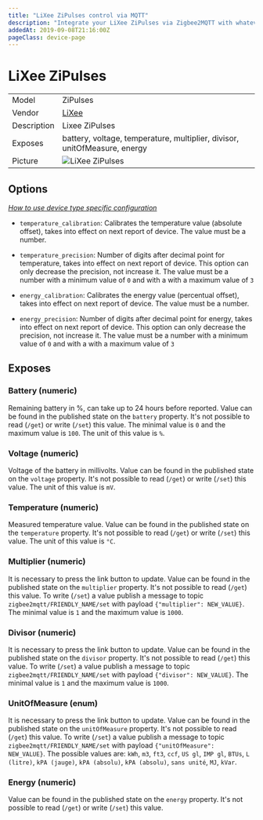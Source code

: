 ```yaml
---
title: "LiXee ZiPulses control via MQTT"
description: "Integrate your LiXee ZiPulses via Zigbee2MQTT with whatever smart home infrastructure you are using without the vendor's bridge or gateway."
addedAt: 2019-09-08T21:16:00Z
pageClass: device-page
---
```


<!-- !!!! -->
<!-- ATTENTION: This file is auto-generated through docgen! -->
<!-- You can only edit the "Notes"-Section between the two comment lines "Notes BEGIN" and "Notes END". -->
<!-- Do not use h1 or h2 heading within "## Notes"-Section. -->
<!-- !!!! -->

# LiXee ZiPulses

|     |     |
|-----|-----|
| Model | ZiPulses  |
| Vendor  | [LiXee](/supported-devices/#v=LiXee)  |
| Description | Lixee ZiPulses |
| Exposes | battery, voltage, temperature, multiplier, divisor, unitOfMeasure, energy |
| Picture | ![LiXee ZiPulses](https://www.zigbee2mqtt.io/images/devices/ZiPulses.png) |


<!-- Notes BEGIN: You can edit here. Add "## Notes" headline if not already present. -->


<!-- Notes END: Do not edit below this line -->



## Options
*[How to use device type specific configuration](../guide/configuration/devices-groups.md#specific-device-options)*

* `temperature_calibration`: Calibrates the temperature value (absolute offset), takes into effect on next report of device. The value must be a number.

* `temperature_precision`: Number of digits after decimal point for temperature, takes into effect on next report of device. This option can only decrease the precision, not increase it. The value must be a number with a minimum value of `0` and with a with a maximum value of `3`

* `energy_calibration`: Calibrates the energy value (percentual offset), takes into effect on next report of device. The value must be a number.

* `energy_precision`: Number of digits after decimal point for energy, takes into effect on next report of device. This option can only decrease the precision, not increase it. The value must be a number with a minimum value of `0` and with a with a maximum value of `3`


## Exposes

### Battery (numeric)
Remaining battery in %, can take up to 24 hours before reported.
Value can be found in the published state on the `battery` property.
It's not possible to read (`/get`) or write (`/set`) this value.
The minimal value is `0` and the maximum value is `100`.
The unit of this value is `%`.

### Voltage (numeric)
Voltage of the battery in millivolts.
Value can be found in the published state on the `voltage` property.
It's not possible to read (`/get`) or write (`/set`) this value.
The unit of this value is `mV`.

### Temperature (numeric)
Measured temperature value.
Value can be found in the published state on the `temperature` property.
It's not possible to read (`/get`) or write (`/set`) this value.
The unit of this value is `°C`.

### Multiplier (numeric)
It is necessary to press the link button to update.
Value can be found in the published state on the `multiplier` property.
It's not possible to read (`/get`) this value.
To write (`/set`) a value publish a message to topic `zigbee2mqtt/FRIENDLY_NAME/set` with payload `{"multiplier": NEW_VALUE}`.
The minimal value is `1` and the maximum value is `1000`.

### Divisor (numeric)
It is necessary to press the link button to update.
Value can be found in the published state on the `divisor` property.
It's not possible to read (`/get`) this value.
To write (`/set`) a value publish a message to topic `zigbee2mqtt/FRIENDLY_NAME/set` with payload `{"divisor": NEW_VALUE}`.
The minimal value is `1` and the maximum value is `1000`.

### UnitOfMeasure (enum)
It is necessary to press the link button to update.
Value can be found in the published state on the `unitOfMeasure` property.
It's not possible to read (`/get`) this value.
To write (`/set`) a value publish a message to topic `zigbee2mqtt/FRIENDLY_NAME/set` with payload `{"unitOfMeasure": NEW_VALUE}`.
The possible values are: `kWh`, `m3`, `ft3`, `ccf`, `US gl`, `IMP gl`, `BTUs`, `L (litre)`, `kPA (jauge)`, `kPA (absolu)`, `kPA (absolu)`, `sans unité`, `MJ`, `kVar`.

### Energy (numeric)
Value can be found in the published state on the `energy` property.
It's not possible to read (`/get`) or write (`/set`) this value.


